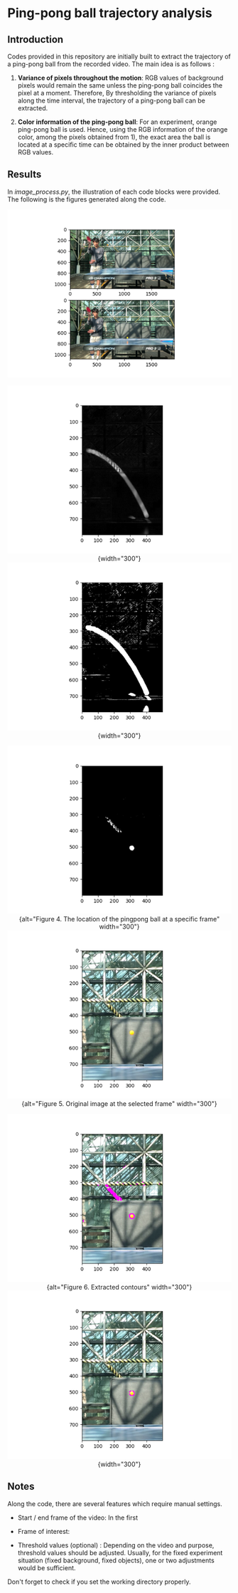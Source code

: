 # Ping-pong ball trajectory analysis

## Introduction

Codes provided in this repository are initially built to extract the trajectory of a ping-pong ball from the recorded video. The main idea is as follows :

1)  **Variance of pixels throughout the motion**: RGB values of background pixels would remain the same unless the ping-pong ball coincides the pixel at a moment. Therefore, By thresholding the variance of pixels along the time interval, the trajectory of a ping-pong ball can be extracted.

2)  **Color information of the ping-pong ball**: For an experiment, orange ping-pong ball is used. Hence, using the RGB information of the orange color, among the pixels obtained from 1), the exact area the ball is located at a specific time can be obtained by the inner product between RGB values.

## Results

In *image_process.py*, the illustration of each code blocks were provided. The following is the figures generated along the code.

<center>

![Figure 1. Initial / final frame of interest in the original video](Figures/1_WindowSettingManual.png)

![Figure 2. The visualization of the variance in pixels along the time (gray)](Figures/2_VarianceOfPixels.png){width="300"} ![Figure 3. The variance of pixels after thresholding](Figures/3_Thresholding.png){width="300"}

![Figure 4. The location of the pingpong ball at a specific frame](Figures/4_LocationOfBall_inPath.png){alt="Figure 4. The location of the pingpong ball at a specific frame" width="300"}![Figure 5. Original image at the selected frame](Figures/4_LocationOfBall_OriginalImage.png){alt="Figure 5. Original image at the selected frame" width="300"}

![Figure 6. Extracted contours](Figures/5_ContourBall.png){alt="Figure 6. Extracted contours" width="300"}![Figure 7. Final contour](Figures/7_ExactContour.png){width="300"}

</center>

## Notes

Along the code, there are several features which require manual settings.

-   Start / end frame of the video: In the first

-   Frame of interest:

-   Threshold values (optional) : Depending on the video and purpose, threshold values should be adjusted. Usually, for the fixed experiment situation (fixed background, fixed objects), one or two adjustments would be sufficient.

Don't forget to check if you set the working directory properly.

